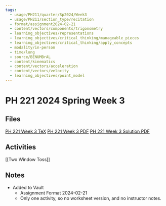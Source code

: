 ```yaml
---
tags:
  - usage/PH211/quarter/Sp2024/Week3
  - usage/PH211/section_type/recitation
  - format/assignment2024-02-21
  - content/vectors/components/trigonometry
  - learning_objectives/representations
  - learning_objectives/critical_thinking/manageable_pieces
  - learning_objectives/critical_thinking/apply_concepts
  - modality/in-person
  - time/long
  - source/BENUMBrAL
  - content/kinematics
  - content/vectors/acceleration
  - content/vectors/velocity
  - learning_objectives/point_model
---
```

# PH 221 2024 Spring Week 3
## Files
[PH 221 Week 3 TeX](PH_221_Week_3.tex)
[PH 221 Week 3 PDF](PH_221_Week_3.pdf)
[PH 221 Week 3 Solution PDF](PH_221_Week_3-Solution.pdf)
## Activities
[[Two Window Toss]]
## Notes
* Added to Vault
	* Assignment Format 2024-02-21
	* Only one activity, so no worksheet version, and no instructor notes.
